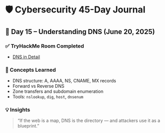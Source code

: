 # 🛡️ Cybersecurity 45-Day Journal  
## 📅 Day 15 – Understanding DNS (June 20, 2025)

### ✅ TryHackMe Room Completed
- [DNS in Detail](https://tryhackme.com/room/dnsindetail)

### 🧠 Concepts Learned
- DNS structure: A, AAAA, NS, CNAME, MX records
- Forward vs Reverse DNS
- Zone transfers and subdomain enumeration
- Tools: `nslookup`, `dig`, `host`, `dnsenum`

### 💡 Insights
> “If the web is a map, DNS is the directory — and attackers use it as a blueprint.”
